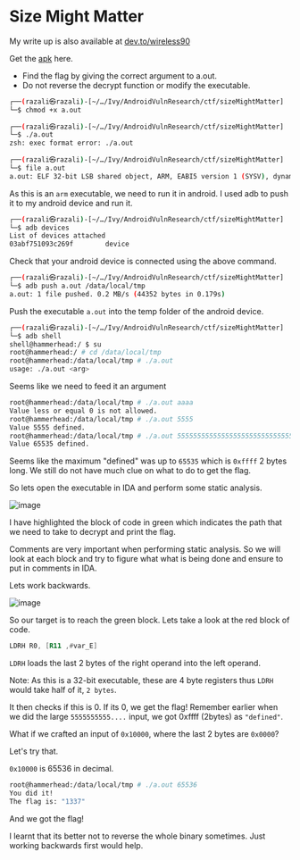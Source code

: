# Size Might Matter

My write up is also available at [dev.to/wireless90](https://dev.to/wireless90/size-might-matter-android-internals-ctf-ex3-2bmm)

Get the [apk](https://github.com/wireless90/AndroidInternalsCTF/tree/main/Size%20Might%20Matter) here.

- Find the flag by giving the correct argument to a.out. 
- Do not reverse the decrypt function or modify the executable.

```sh
┌──(razali㉿razali)-[~/…/Ivy/AndroidVulnResearch/ctf/sizeMightMatter]
└─$ chmod +x a.out    
                                                                                                                                                                                                                                             
┌──(razali㉿razali)-[~/…/Ivy/AndroidVulnResearch/ctf/sizeMightMatter]
└─$ ./a.out 
zsh: exec format error: ./a.out
                                                                                                                                                                                                                                             
┌──(razali㉿razali)-[~/…/Ivy/AndroidVulnResearch/ctf/sizeMightMatter]
└─$ file a.out                                                                                                                                                                                                                         126 ⨯
a.out: ELF 32-bit LSB shared object, ARM, EABI5 version 1 (SYSV), dynamically linked, interpreter /system/bin/linker, with debug_info, not stripped
```

As this is an `arm` executable, we need to run it in android. I used adb to push it to my android device and run it.

```sh
┌──(razali㉿razali)-[~/…/Ivy/AndroidVulnResearch/ctf/sizeMightMatter]
└─$ adb devices                                                                                                                                                                                                                          1 ⨯
List of devices attached
03abf751093c269f        device

```
Check that your android device is connected using the above command.

```sh
┌──(razali㉿razali)-[~/…/Ivy/AndroidVulnResearch/ctf/sizeMightMatter]
└─$ adb push a.out /data/local/tmp
a.out: 1 file pushed. 0.2 MB/s (44352 bytes in 0.179s)
```
Push the executable `a.out` into the temp folder of the android device.

```sh
┌──(razali㉿razali)-[~/…/Ivy/AndroidVulnResearch/ctf/sizeMightMatter]
└─$ adb shell                     
shell@hammerhead:/ $ su
root@hammerhead:/ # cd /data/local/tmp
root@hammerhead:/data/local/tmp # ./a.out                                      
usage: ./a.out <arg>
```

Seems like we need to feed it an argument

```sh
root@hammerhead:/data/local/tmp # ./a.out aaaa
Value less or equal 0 is not allowed.
root@hammerhead:/data/local/tmp # ./a.out 5555                                 
Value 5555 defined.
root@hammerhead:/data/local/tmp # ./a.out 5555555555555555555555555555555555555555555555555555555555555555555
Value 65535 defined.
```

Seems like the maximum "defined" was up to `65535` which is `0xffff` 2 bytes long. We still do not have much clue on what to do  to get the flag.

So lets open the executable in IDA and perform some static analysis.

![image](https://dev-to-uploads.s3.amazonaws.com/uploads/articles/pcw8bxeuxe50pdff9lz3.png)

I have highlighted the block of code in green which indicates the path that we need to take to decrypt and print the flag.



Comments are very important when performing static analysis. So we will look at each block and try to figure what what is being done and ensure to put in comments in IDA.

Lets work backwards.

![image](https://dev-to-uploads.s3.amazonaws.com/uploads/articles/rwlwhahuo3242trb1oaa.png)

So our target is to reach the green block. Lets take a look at the red block of code. 

```asm
LDRH R0, [R11 ,#var_E]
```

`LDRH` loads the last 2 bytes of the right operand into the left operand. 

Note: As this is a 32-bit executable, these are 4 byte registers thus `LDRH` would take half of it, `2 bytes`.

It then checks if this is 0. If its 0, we get the flag! Remember earlier when we did the large `5555555555....` input, we got 0xffff (2bytes) as `"defined"`.

What if we crafted an input of `0x10000`, where the last 2 bytes are `0x0000`?

Let's try that.

`0x10000` is 65536 in decimal.

```sh
root@hammerhead:/data/local/tmp # ./a.out 65536                                
You did it!
The flag is: "1337"
```

And we got the flag!

I learnt that its better not to reverse the whole binary sometimes. Just working backwards first would help.